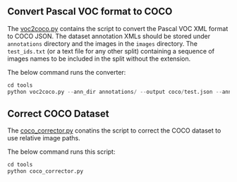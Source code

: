 ## Convert Pascal VOC format to COCO

The [voc2coco.py](voc2coco.py) contains the script to convert the Pascal VOC XML
format to COCO JSON. The dataset annotation XMLs should be stored under `annotations`
directory and the images in the `images` directory. The `test_ids.txt` (or a
text file for any other split) containing a sequence of images names to be
included in the split without the extension.

The below command runs the converter:

```py
cd tools
python voc2coco.py --ann_dir annotations/ --output coco/test.json --ann_ids test_ids.txt --labels labels.txt --ext xml
```

## Correct COCO Dataset

The [coco_corrector.py](coco_corrector.py) conatins the script to correct the
COCO dataset to use relative image paths.

The below command runs this script:

```py
cd tools
python coco_corrector.py
```